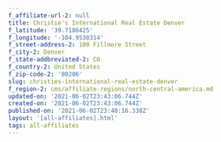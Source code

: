 ```yaml
---
f_affiliate-url-2: null
title: Christie's International Real Estate Denver
f_latitude: '39.7186425'
f_longitude: '-104.9530314'
f_street-address-2: 100 Fillmore Street­
f_city-2: Denver­
f_state-addbreviated-2: CO­
f_country-2: United States
f_zip-code-2: '80206'
slug: christies-international-real-estate-denver
f_region-2: cms/affiliate-regions/north-central-america.md
updated-on: '2021-06-02T23:43:06.744Z'
created-on: '2021-06-02T23:43:06.744Z'
published-on: '2021-06-02T23:48:16.338Z'
layout: '[all-affiliates].html'
tags: all-affiliates
---
```



